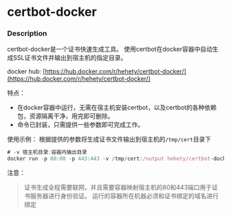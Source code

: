 # certbot-docker
### Description

certbot-docker是一个证书快速生成工具。
使用certbot在docker容器中自动生成SSL证书文件并输出到宿主机的指定目录。

docker hub: [https://hub.docker.com/r/hehety/certbot-docker/](https://hub.docker.com/r/hehety/certbot-docker/)

特点：
- 在docker容器中运行，无需在宿主机安装certbot，以及certbot的各种依赖包，资源隔离干净，用完即可删除。
- 命令已封装，只需提供一些参数即可完成工作。

使用示例：
根据提供的参数将生成证书文件输出到宿主机的```/tmp/cert```目录下
```javascript
# -v 宿主机目录:容器内输出目录
docker run -p 80:80 -p 443:443 -v /tmp/cert:/output hehety/certbot-docker --email xxx@xxx.com --domain xxx.com
```
注意：
> 证书生成全程需要联网，并且需要容器映射宿主机的80和443端口用于证书服务器进行身份验证。
> 运行的容器所在机器必须和证书绑定的域名进行绑定